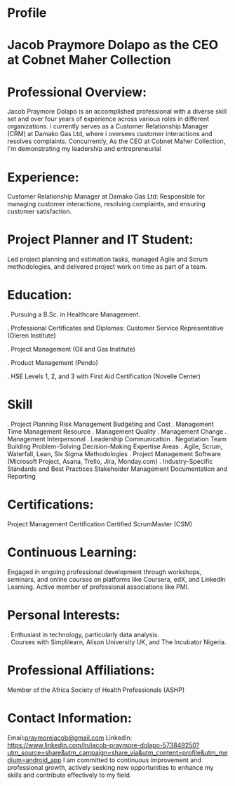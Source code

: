 # Profile
# Jacob Praymore Dolapo as the CEO at Cobnet Maher Collection
# Professional Overview:
Jacob Praymore Dolapo is an accomplished professional with a diverse skill set and over four years of experience across various roles in different organizations. 
 i currently serves as a Customer Relationship Manager (CRM) at Damako Gas Ltd, where i oversees customer interactions and resolves complaints.
 Concurrently, As the CEO at Cobnet Maher Collection, I'm demonstrating my leadership and entrepreneurial  
# Experience:
Customer Relationship Manager at Damako Gas Ltd: Responsible for managing customer interactions, resolving complaints, and ensuring customer satisfaction.
# Project Planner and IT Student: 
Led project planning and estimation tasks, managed Agile and Scrum methodologies, and delivered project work on time as part of a team.
# Education:
. Pursuing a B.Sc. in Healthcare Management.

. Professional Certificates and Diplomas: Customer Service Representative (Oleren Institute)

. Project Management (Oil and Gas Institute)

. Product Management (Pendo)

. HSE Levels 1, 2, and 3 with First Aid Certification (Novelle Center)
# Skill
. Project Planning Risk Management Budgeting and Cost
. Management Time Management Resource
. Management Quality 
. Management Change
. Management Interpersonal
. Leadership Communication
. Negotiation Team Building Problem-Solving Decision-Making Expertise Areas
. Agile, Scrum, Waterfall, Lean, Six Sigma Methodologies
. Project Management Software (Microsoft Project, Asana, Trello, Jira, Monday.com) 
. Industry-Specific Standards and Best Practices Stakeholder Management Documentation and Reporting 
# Certifications:
Project Management Certification Certified ScrumMaster (CSM)  
# Continuous Learning:
Engaged in ongoing professional development through workshops, seminars, and online courses on platforms like Coursera, edX, and LinkedIn Learning.
Active member of professional associations like PMI.
# Personal Interests:
. Enthusiast in technology, particularly data analysis.  
. Courses with Simplilearn, Alison University UK, and The Incubator Nigeria.
# Professional Affiliations:
Member of the Africa Society of Health Professionals (ASHP)
# Contact Information:
Email:praymorejacob@gmail.com
LinkedIn: https://www.linkedin.com/in/jacob-praymore-dolapo-573849250?utm_source=share&utm_campaign=share_via&utm_content=profile&utm_medium=android_app
I am committed to continuous improvement and professional growth, actively seeking new opportunities to enhance my skills and contribute effectively to my field. 

